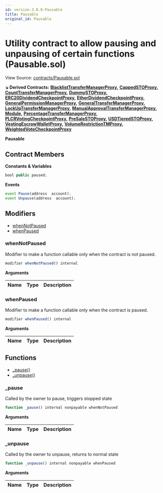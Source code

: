 ```yaml
---
id: version-3.0.0-Pausable
title: Pausable
original_id: Pausable
---
```


# Utility contract to allow pausing and unpausing of certain functions \(Pausable.sol\)

View Source: [contracts/Pausable.sol](https://github.com/PolymathNetwork/polymath-core/tree/096ba240a927c98e1f1a182d2efee7c4c4c1dfc5/contracts/Pausable.sol)

**↘ Derived Contracts:** [**BlacklistTransferManagerProxy**](https://github.com/PolymathNetwork/polymath-core/tree/096ba240a927c98e1f1a182d2efee7c4c4c1dfc5/docs/api/BlacklistTransferManagerProxy.md)**,** [**CappedSTOProxy**](https://github.com/PolymathNetwork/polymath-core/tree/096ba240a927c98e1f1a182d2efee7c4c4c1dfc5/docs/api/CappedSTOProxy.md)**,** [**CountTransferManagerProxy**](https://github.com/PolymathNetwork/polymath-core/tree/096ba240a927c98e1f1a182d2efee7c4c4c1dfc5/docs/api/CountTransferManagerProxy.md)**,** [**DummySTOProxy**](https://github.com/PolymathNetwork/polymath-core/tree/096ba240a927c98e1f1a182d2efee7c4c4c1dfc5/docs/api/DummySTOProxy.md)**,** [**ERC20DividendCheckpointProxy**](https://github.com/PolymathNetwork/polymath-core/tree/096ba240a927c98e1f1a182d2efee7c4c4c1dfc5/docs/api/ERC20DividendCheckpointProxy.md)**,** [**EtherDividendCheckpointProxy**](https://github.com/PolymathNetwork/polymath-core/tree/096ba240a927c98e1f1a182d2efee7c4c4c1dfc5/docs/api/EtherDividendCheckpointProxy.md)**,** [**GeneralPermissionManagerProxy**](https://github.com/PolymathNetwork/polymath-core/tree/096ba240a927c98e1f1a182d2efee7c4c4c1dfc5/docs/api/GeneralPermissionManagerProxy.md)**,** [**GeneralTransferManagerProxy**](https://github.com/PolymathNetwork/polymath-core/tree/096ba240a927c98e1f1a182d2efee7c4c4c1dfc5/docs/api/GeneralTransferManagerProxy.md)**,** [**LockUpTransferManagerProxy**](https://github.com/PolymathNetwork/polymath-core/tree/096ba240a927c98e1f1a182d2efee7c4c4c1dfc5/docs/api/LockUpTransferManagerProxy.md)**,** [**ManualApprovalTransferManagerProxy**](https://github.com/PolymathNetwork/polymath-core/tree/096ba240a927c98e1f1a182d2efee7c4c4c1dfc5/docs/api/ManualApprovalTransferManagerProxy.md)**,** [**Module**](https://github.com/PolymathNetwork/polymath-core/tree/096ba240a927c98e1f1a182d2efee7c4c4c1dfc5/docs/api/Module.md)**,** [**PercentageTransferManagerProxy**](https://github.com/PolymathNetwork/polymath-core/tree/096ba240a927c98e1f1a182d2efee7c4c4c1dfc5/docs/api/PercentageTransferManagerProxy.md)**,** [**PLCRVotingCheckpointProxy**](https://github.com/PolymathNetwork/polymath-core/tree/096ba240a927c98e1f1a182d2efee7c4c4c1dfc5/docs/api/PLCRVotingCheckpointProxy.md)**,** [**PreSaleSTOProxy**](https://github.com/PolymathNetwork/polymath-core/tree/096ba240a927c98e1f1a182d2efee7c4c4c1dfc5/docs/api/PreSaleSTOProxy.md)**,** [**USDTieredSTOProxy**](https://github.com/PolymathNetwork/polymath-core/tree/096ba240a927c98e1f1a182d2efee7c4c4c1dfc5/docs/api/USDTieredSTOProxy.md)**,** [**VestingEscrowWalletProxy**](https://github.com/PolymathNetwork/polymath-core/tree/096ba240a927c98e1f1a182d2efee7c4c4c1dfc5/docs/api/VestingEscrowWalletProxy.md)**,** [**VolumeRestrictionTMProxy**](https://github.com/PolymathNetwork/polymath-core/tree/096ba240a927c98e1f1a182d2efee7c4c4c1dfc5/docs/api/VolumeRestrictionTMProxy.md)**,** [**WeightedVoteCheckpointProxy**](https://github.com/PolymathNetwork/polymath-core/tree/096ba240a927c98e1f1a182d2efee7c4c4c1dfc5/docs/api/WeightedVoteCheckpointProxy.md)

**Pausable**

## Contract Members

**Constants & Variables**

```javascript
bool public paused;
```

**Events**

```javascript
event Pause(address  account);
event Unpause(address  account);
```

## Modifiers

* [whenNotPaused](pausable.md#whennotpaused)
* [whenPaused](pausable.md#whenpaused)

### whenNotPaused

Modifier to make a function callable only when the contract is not paused.

```javascript
modifier whenNotPaused() internal
```

**Arguments**

| Name | Type | Description |
| :--- | :--- | :--- |


### whenPaused

Modifier to make a function callable only when the contract is paused.

```javascript
modifier whenPaused() internal
```

**Arguments**

| Name | Type | Description |
| :--- | :--- | :--- |


## Functions

* [\_pause\(\)](pausable.md#_pause)
* [\_unpause\(\)](pausable.md#_unpause)

### \_pause

Called by the owner to pause, triggers stopped state

```javascript
function _pause() internal nonpayable whenNotPaused
```

**Arguments**

| Name | Type | Description |
| :--- | :--- | :--- |


### \_unpause

Called by the owner to unpause, returns to normal state

```javascript
function _unpause() internal nonpayable whenPaused
```

**Arguments**

| Name | Type | Description |
| :--- | :--- | :--- |


